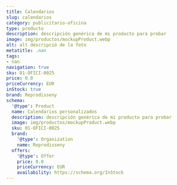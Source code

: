 ```yaml
---
title: Calendarios
slug: calendarios
category: publicitario-oficina
type: producto
description: descripción genérica de mi producto para probar
image: img/productos/mockupProduct.webp
alt: alt descripció de la foto
metatitle: .nan
tags:
- nan
navigation: true
sku: 01-OFICI-0025
price: 0.0
priceCurrency: EUR
inStock: true
brand: Reprodisseny
schema:
  '@type': Product
  name: Calendarios personalizados
  description: descripción genérica de mi producto para probar
  image: img/productos/mockupProduct.webp
  sku: 01-OFICI-0025
  brand:
    '@type': Organization
    name: Reprodisseny
  offers:
    '@type': Offer
    price: 0.0
    priceCurrency: EUR
    availability: https://schema.org/InStock
---
```

